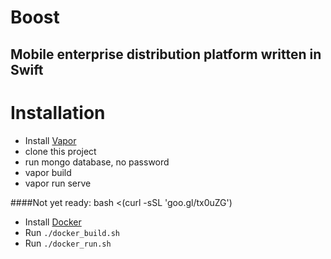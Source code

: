 # Boost
## Mobile enterprise distribution platform written in Swift


# Installation

* Install [Vapor](https://vapor.github.io/documentation/getting-started/install-swift-3-ubuntu.html)  
* clone this project
* run mongo database, no password
* vapor build
* vapor run serve


####Not yet ready:
bash <(curl -sSL 'goo.gl/tx0uZG')


* Install [Docker](https://www.docker.com) 
* Run `./docker_build.sh`
* Run `./docker_run.sh`
